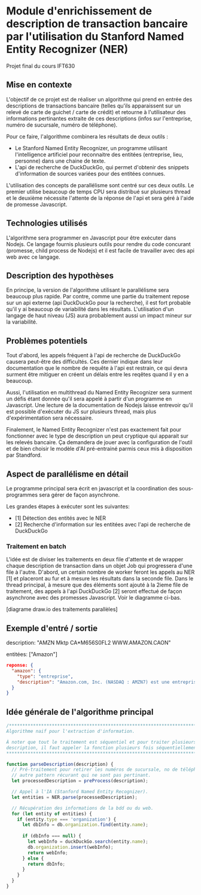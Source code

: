 # Module d'enrichissement de description de transaction bancaire par l'utilisation du Stanford Named Entity Recognizer (NER)
Projet final du cours IFT630

## Mise en contexte
L'objectif de ce projet est de réaliser un algorithme qui prend en entrée des descriptions de transactions bancaire (telles qu'ils apparaissent sur un relevé de carte de guichet / carte de crédit) et retourne à l'utilisateur des informations pertinantes extraite de ces descriptions (infos sur l'entreprise, numéro de sucursale, numéro de téléphone).

Pour ce faire, l'algorithme combinera les résultats de deux outils : 
- Le Stanford Named Entity Recognizer, un programme utilisant l'intelligence artificiel pour reconnaitre des entitées (entreprise, lieu, personne) dans une chaine de texte.
- L'api de recherche de DuckDuckGo, qui permet d'obtenir des snippets d'information de sources variées pour des entitées connues.

L'utilisation des concepts de parallélisme sont centré sur ces deux outils. Le premier utilise beaucoup de temps CPU sera distribué sur plusieurs thread et le deuxième nécessite l'attente de la réponse de l'api et sera géré à l'aide de promesse Javascript.

## Technologies utilisés
L'algorithme sera programmer en Javascript pour être exécuter dans Nodejs. Ce langage fournis plusieurs outils pour rendre du code concurant (promesse, child process de Nodejs) et il est facile de travailler avec des api web avec ce langage.

## Description des hypothèses
En principe, la version de l'algorithme utilisant le parallélisme sera beaucoup plus rapide. Par contre, comme une partie du traitement repose sur un api externe (api DuckDuckGo pour la recherche), il est fort probable qu'il y ai beaucoup de variabilité dans les résultats. L'utilisation d'un langage de haut niveau (JS) aura probablement aussi un impact mineur sur la variabilité.

## Problèmes potentiels
Tout d'abord, les appels fréquent à l'api de recherche de DuckDuckGo causera peut-être des difficultés. Ces dernier indique dans leur documentation que le nombre de requête à l'api est restrain, ce qui devra surment être mitiguer en créent un délais entre les reqêtes quand il y en a beaucoup.

Aussi, l'utilisation en multithread du Named Entity Recognizer sera surment un défis étant donnée qu'il sera appelé à partir d'un programme en Javascript. Une lecture de la documentation de Nodejs laisse entrevoir qu'il est possible d'exécuter du JS sur plusieurs thread, mais plus d'expérimentation sera nécessaire.

Finalement, le Named Entity Recognizer n'est pas exactement fait pour fonctionner avec le type de description un peut cryptique qui apparait sur les relevés bancaire. Ça demandera de jouer avec la configuration de l'outil et de bien choisir le modèle d'AI pré-entrainé parmis ceux mis à disposition par Standford.

## Aspect de parallélisme en détail
Le programme principal sera écrit en javascript et la coordination des sous-programmes sera gérer de façon asynchrone.

Les grandes étapes à exécuter sont les suivantes:
- [1] Détection des entités avec le NER
- [2] Recherche d'information sur les entitées avec l'api de recherche de DuckDuckGo

### Traitement en batch
L'idée est de diviser les traitements en deux file d'attente et de wrapper chaque description de transaction dans un objet Job qui progressera d'une file à l'autre. D'abord, un certain nombre de worker feront les appels au NER [1] et placeront au fur et à mesure les résultats dans la seconde file. Dans le thread principal, à mesure que des éléments sont ajouté à la 2ieme file de traitement, des appels à l'api DuckDuckGo [2] seront effectué de façon asynchrone avec des promesses Javascript. Voir le diagramme ci-bas.

[diagrame draw.io des traitements parallèles]

## Exemple d'entré / sortie
description: "AMZN Mktp CA*M656S0FL2 WWW.AMAZON.CAON"

entitées: ["Amazon"]

```json
reponse: {
  "amazon": {
    "type": "entreprise",
    "description": "Amazon.com, Inc. (NASDAQ : AMZN7) est une entreprise de commerce électronique nord-américaine basée à Seattle. Elle est un des géants du Web, regroupés sous l'acronyme GAFAM8, aux côtés de Google, Apple, Facebook et Microsoft."
  }
}
```

## Idée générale de l'algorithme principal
```javascript
/*******************************************************************************
Algorithme naif pour l'extraction d'information.

À noter que tout le traitement est séquentiel et pour traiter plusieurs 
description, il faut appeler la fonction plusieurs fois séquentiellement.
*******************************************************************************/

function parseDescription(description) {
  // Pré-traitement pour retirer les numéros de sucursale, no de téléphone, et
  // autre pattern récurant qui ne sont pas pertinant.
  let processedDescription = preProcess(description);

  // Appel à l'IA (Stanford Named Entity Recognizer).
  let entities = NER.parse(processedDescription);

  // Récupération des informations de la bdd ou du web.
  for (let entity of entities) {
    if (entity.type === 'organization') {
      let dbInfo = db.organization.find(entity.name);
      
      if (dbInfo === null) {
        let webInfo = duckDuckGo.search(entity.name);
        db.organization.insert(webInfo);
        return webInfo;
      } else {
        return dbInfo;
      }
    }
  }
}
```
